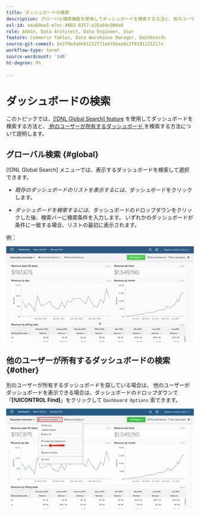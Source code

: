 ```yaml
---
title: ダッシュボードの検索
description: グローバル検索機能を使用してダッシュボードを検索する方法と、他のユーザーが所有するダッシュボードを検索する方法について説明します。
exl-id: eea09ee5-e7ec-4002-8257-a35a64c900a9
role: Admin, Data Architect, Data Engineer, User
feature: Commerce Tables, Data Warehouse Manager, Dashboards
source-git-commit: 6e2f9e4a9e91212771e6f6baa8c2f8101125217a
workflow-type: tm+mt
source-wordcount: '146'
ht-degree: 0%

---
```


# ダッシュボードの検索

このトピックでは、[[!DNL Global Search] feature](#global) を使用してダッシュボードを検索する方法と、[ 他のユーザーが所有するダッシュボード ](#other) を検索する方法について説明します。

## グローバル検索 {#global}

[!DNL Global Search] メニューでは、表示するダッシュボードを検索して選択できます。

* *既存のダッシュボードのリストを表示するには*、ダッシュボードをクリックします。

* *ダッシュボードを検索するには*、ダッシュボードのドロップダウンをクリックした後、検索バーに検索条件を入力します。 いずれかのダッシュボードが条件に一致する場合、リストの最初に表示されます。

例：

![ ダッシュボードグローバル検索 ](../../assets/dboard-global-search.gif)

## 他のユーザーが所有するダッシュボードの検索 {#other}

別のユーザーが所有するダッシュボードを探している場合は、 他のユーザーがダッシュボードを表示できる場合は、ダッシュボードのドロップダウンで「**[!UICONTROL Find]**」をクリックして `Dashboard Options` 索できます。

![ ダッシュボードの検索 ](../../assets/find-dboards-other-owners.png)
